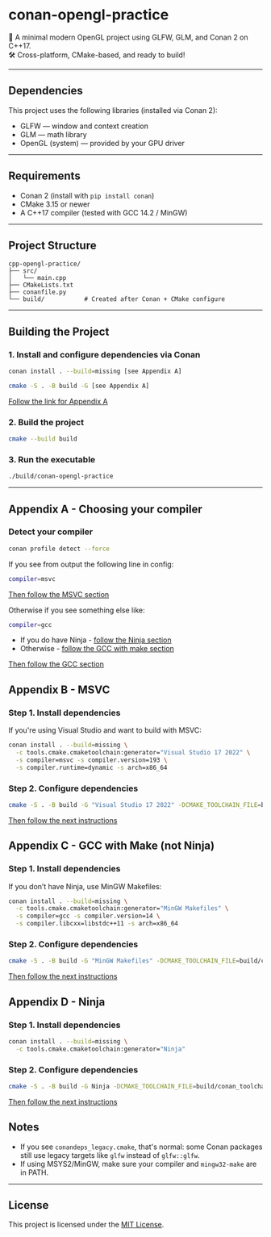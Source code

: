 # conan-opengl-practice

🚀 A minimal modern OpenGL project using GLFW, GLM, and Conan 2 on C++17.  
🛠️ Cross-platform, CMake-based, and ready to build!

---

## Dependencies

This project uses the following libraries (installed via Conan 2):

- GLFW — window and context creation
- GLM — math library
- OpenGL (system) — provided by your GPU driver

---

## Requirements

- Conan 2 (install with `pip install conan`)
- CMake 3.15 or newer
- A C++17 compiler (tested with GCC 14.2 / MinGW)

---

## Project Structure

```text
cpp-opengl-practice/
├── src/
│   └── main.cpp
├── CMakeLists.txt
├── conanfile.py
└── build/           # Created after Conan + CMake configure
```

---

## Building the Project

### 1. Install and configure dependencies via Conan

```bash
conan install . --build=missing [see Appendix A]
```

```bash
cmake -S . -B build -G [see Appendix A]
```

[Follow the link for Appendix A](#appendix-a---choosing-your-compiler)

### 2. Build the project

```bash
cmake --build build
```

### 3. Run the executable

```bash
./build/conan-opengl-practice
```

---

## Appendix A - Choosing your compiler

### Detect your compiler

```bash
conan profile detect --force
```

If you see from output the following line in config:

```bash
compiler=msvc
```

[Then follow the MSVC section](#appendix-b---msvc)

Otherwise if you see something else like:

```bash
compiler=gcc
```

- If you do have Ninja - [follow the Ninja section](#appendix-d---ninja)
- Otherwise - [follow the GCC with make section](#appendix-c---gcc-with-make-not-ninja)

[Then follow the GCC section](#appendix-c---gcc-with-make-not-ninja)

## Appendix B - MSVC

### Step 1. Install dependencies

If you're using Visual Studio and want to build with MSVC:

```bash
conan install . --build=missing \
  -c tools.cmake.cmaketoolchain:generator="Visual Studio 17 2022" \
  -s compiler=msvc -s compiler.version=193 \
  -s compiler.runtime=dynamic -s arch=x86_64
```

### Step 2. Configure dependencies

```bash
cmake -S . -B build -G "Visual Studio 17 2022" -DCMAKE_TOOLCHAIN_FILE=build/conan_toolchain.cmake
```

[Then follow the next instructions](#2-build-the-project)

## Appendix C - GCC with Make (not Ninja)

### Step 1. Install dependencies

If you don’t have Ninja, use MinGW Makefiles:

```bash
conan install . --build=missing \
  -c tools.cmake.cmaketoolchain:generator="MinGW Makefiles" \
  -s compiler=gcc -s compiler.version=14 \
  -s compiler.libcxx=libstdc++11 -s arch=x86_64
```

### Step 2. Configure dependencies

```bash
cmake -S . -B build -G "MinGW Makefiles" -DCMAKE_TOOLCHAIN_FILE=build/conan_toolchain.cmake
```

[Then follow the next instructions](#2-build-the-project)

## Appendix D - Ninja

### Step 1. Install dependencies

```bash
conan install . --build=missing \
  -c tools.cmake.cmaketoolchain:generator="Ninja"
```

### Step 2. Configure dependencies

```bash
cmake -S . -B build -G Ninja -DCMAKE_TOOLCHAIN_FILE=build/conan_toolchain.cmake
```

[Then follow the next instructions](#2-build-the-project)

## Notes

- If you see `conandeps_legacy.cmake`, that's normal: some Conan packages still use legacy targets like `glfw` instead of `glfw::glfw`.
- If using MSYS2/MinGW, make sure your compiler and `mingw32-make` are in PATH.

---

## License

This project is licensed under the [MIT License](LICENSE).